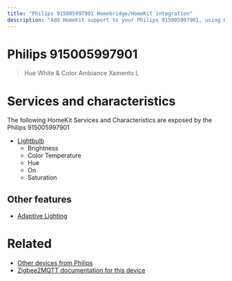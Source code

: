 ```yaml
---
title: "Philips 915005997901 Homebridge/HomeKit integration"
description: "Add HomeKit support to your Philips 915005997901, using Homebridge, Zigbee2MQTT and homebridge-z2m."
---
```

<!---
This file has been GENERATED using src/docgen/docgen.ts
DO NOT EDIT THIS FILE MANUALLY!
-->
# Philips 915005997901
> Hue White & Color Ambiance Xamento L


# Services and characteristics
The following HomeKit Services and Characteristics are exposed by
the Philips 915005997901

* [Lightbulb](../../light.md)
  * Brightness
  * Color Temperature
  * Hue
  * On
  * Saturation

## Other features
* [Adaptive Lighting](../../light.md)

# Related
* [Other devices from Philips](../index.md#philips)
* [Zigbee2MQTT documentation for this device](https://www.zigbee2mqtt.io/devices/915005997901.html)